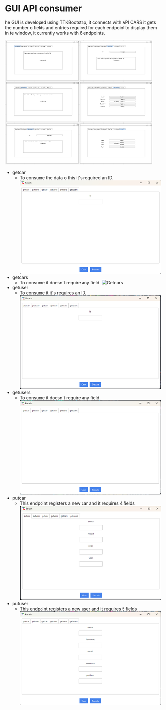 # GUI API consumer

he GUI is developed using TTKBootstap, it connects with API CARS it gets the number o fields and entries required for each endpoint to display them in te window, it currently works with 6 endpoints.

![Layout](/img/layout.png)


- getcar
  - To consume the data o this it's required an ID.
  ![Getcar](/img/getcar.png)
- getcars
  - To consume it doesn't require any field.
  ![Getcars](/img/getcars.png)
- getuser
  - To consume it it's requires an ID.
![Getuser](/img/getuser.png)
- getusers
  - To consume it doesn't require any field.
![Getusers](/img/getusers.png)
- putcar
  - This endpoint registers a new car and it requires 4 fields
![Putcar](/img/putcar.png)
- putuser
  - This endpoint registers a new user and it requires 5 fields
![Putuser](/img/putuser.png)
